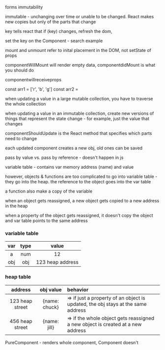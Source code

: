 forms  immutability

immutable - unchanging over time or unable to be changed.
React makes new copies but only of the parts that change

key tells react that if (key) changes, refresh the dom,

set the key on the Component - search example

mount and unmount refer to inital placement in the DOM, not setState of props

componentWillMount will render empty data, componentdidMount is what you should do

componentwillreceiveprops

const arr1 = ['r', 'b', 'g']
const arr2 =

when updating a value in a large mutable collection, you have to traverse the whole collection

when updating a value in an immutable collection, create new versions of things that represent the state change - for example, just the value that changes

componentShouldUpdate is the React method that specifies which parts need to change

each updated component creates a new obj, old ones can be saved

pass by value vs. pass by reference - doesn't happen in js

variable table - contains var memory address (name) and value

however, objects & functions are too complicated to go into variable table - they go into the heap. the reference to the object goes into the var table

a function also make a copy of the variable

when an object gets reassigned, a new object gets copied to a new address in the heap

when a property of the object gets reassigned, it doesn't copy the object and var table points to the same address



### variable table ###

 var | type | value
|:-----:|:-----:|:-----:|
| a | num | 12 |
| obj | obj | 123 heap address


### heap table ###

| address| obj value|  behavior |
|:-----------:|:---:|:---|
| 123 heap street | {name: chuck}| => if just a property of an object is updated, the obj stays at the same address |
|456 heap street | {name: jill}| => if the whole object gets reassigned a new object is created at a new address|

PureComponent - renders whole component, Component doesn't






